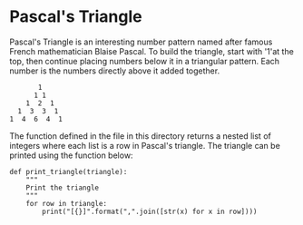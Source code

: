 # Pascal's Triangle

Pascal's Triangle is an interesting number pattern named after famous French mathematician Blaise Pascal.
To build the triangle, start with '1'at the top, then continue placing numbers below it in a triangular pattern.
Each number is the numbers directly above it added together.

```
       1
      1 1
    1  2  1
  1  3  3  1
1  4  6  4  1
```
The function defined in the file in this directory returns a nested list of integers where each list is a row in Pascal's triangle.
The triangle can be printed using the function below:

```
def print_triangle(triangle):
    """
    Print the triangle
    """
    for row in triangle:
        print("[{}]".format(",".join([str(x) for x in row])))
```
